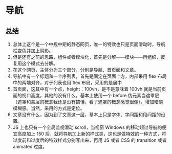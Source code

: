 # 导航

## 总结

1. 总体上这个是一个中规中矩的静态网页，唯一的特效也只是页面滑动时，导航栏变色并加上阴影。
2. 但是还有之前的思路，组件或者模块化，首先是分解——模块——再组织，反复用这个模式去分解。
3. 在这个网页，主体分为三个部分，分别是导航、首页面和文章。
4. 导航中有一个标题和一个序列表，首先是固定在页面上方，内部采用 flex 布局中的两端对齐，对于列表也用 flex 布局，采用的是居中
5. 首页面，这其中有一个点，height：100vh，是不是意味着 100vh 就是当前页面的视口高度，其他的没有什么，基本上使用一个 before 伪元素当遮罩层（遮罩和蒙层的概念我还是没有搞懂，看了遮罩的概念感觉很像），增加暗淡模糊感。当然，采用的方式是定位。
6. 文章没有什么，因为到了文章这一层，基本上只是字体、字间距和段间距的设置。
7. JS 上也只有一个全局监视滑动 scroll，当视窗 Windows 的移动超过导航的便宜高度加上 150 后，就将导航加上新的样式类，这也是做特效的一种方式，将过度前和过度后的特效样式分别写出来，再用 JS 或者 CSS 的 transition 或者 animated 过度。
